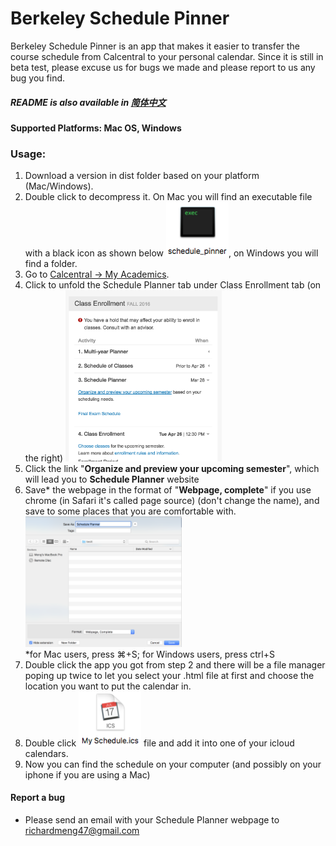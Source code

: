 # Berkeley Schedule Pinner
Berkeley Schedule Pinner is an app that makes it easier to transfer the course schedule from Calcentral to your personal calendar. Since it is still in beta test, please excuse us for bugs we made and please report to us any bug you find.
##### README is also available in [简体中文]

#### Supported Platforms: Mac OS, Windows

### Usage:

1. Download a version in dist folder based on your platform (Mac/Windows).
2. Double click to decompress it. On Mac you will find an executable file with a black icon as shown below
<img src=https://github.com/jiaqimeng/Berkeley-SchedulePinner/blob/master/pics/Usage%20Pic%20%232.png width="100">, on Windows you will find a folder.
3. Go to [Calcentral -> My Academics]. 
4. Click to unfold the Schedule Planner tab under Class Enrollment tab (on the right) <img src=https://github.com/jiaqimeng/Berkeley-SchedulePinner/blob/master/pics/Usage%20Pic%20%231.png width="250">
5. Click the link "**Organize and preview your upcoming semester**", which will lead you to **Schedule Planner** website
6. Save* the webpage in the format of "**Webpage, complete**" if you use chrome (in Safari it's called page source) (don't change the name), and save to some places that you are comfortable with.<img src=https://github.com/jiaqimeng/Berkeley-SchedulePinner/blob/master/pics/Usage%20Pic%20%234.png width="250">
<br />*for Mac users, press ⌘+S; for Windows users, press ctrl+S 
7. Double click the app you got from step 2 and there will be a file manager poping up twice to let you select your .html file at first and choose the location you want to put the calendar in. 
8. Double click <img src=https://github.com/jiaqimeng/Berkeley-SchedulePinner/blob/master/pics/Usage%20Pic%20%230.png width="100"> file and add it into one of your icloud calendars.
9. Now you can find the schedule on your computer (and possibly on your iphone if you are using a Mac)


#### Report a bug
- Please send an email with your Schedule Planner webpage to richardmeng47@gmail.com

[Calcentral -> My Academics]: <https://calcentral.berkeley.edu/academics>
[简体中文]: <https://github.com/jiaqimeng/Berkeley-SchedulePinner/blob/master/README.zh_cn.md>
